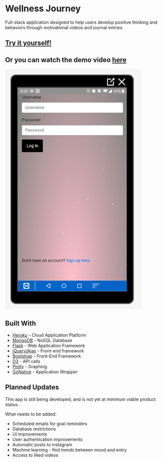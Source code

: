 # **Wellness Journey** 

Full-stack application designed to help users develop positive thinking and behaviors through motivational videos and journal entries. 

## [Try it yourself!](https://wellnessjourney.herokuapp.com/login)

## Or you can watch the demo video [here](https://drive.google.com/open?id=1ExAZnj3ux8Jlw_v4RgjcsbtbUZCoo-ng)

![](wellnessjourney/static/images/loginpage.PNG)

## Built With

- [Heroku](https://www.heroku.com/) - Cloud Application Platform
- [MongoDB](https://www.mongodb.com/) - NoSQL Database
- [Flask](https://palletsprojects.com/p/flask/) - Web Application Framework
- [jQuery/Ajax](https://jquery.com/) - Front-end framework 
- [Bootstrap](https://getbootstrap.com/) - Front-End Framework
- [D3](https://d3js.org/) - API calls
- [Plotly](https://plotly.com/python/) - Graphing
- [GoNative](https://gonative.io/) - Application Wrapper


## Planned Updates

This app is still being developed, and is not yet at minimum viable product status.

What needs to be added:
- Scheduled emails for goal reminders
- Database restrictions
- UI improvements
- User authentication improvements
- Automatic posts to instagram
- Machine learning - find trends between mood and entry
- Access to liked videos
